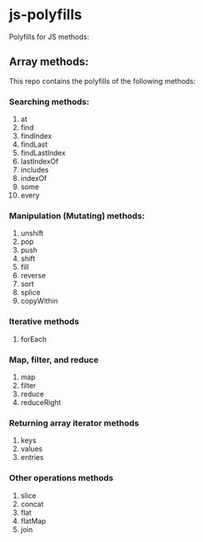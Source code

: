 # js-polyfills
 Polyfills for JS methods:
 
 ## Array methods:
 This repo contains the polyfills of the following methods:
 ### Searching methods:
1. at
2. find
3. findIndex
4. findLast
5. findLastIndex
6. lastIndexOf
7. includes
8. indexOf
9. some
10. every

### Manipulation (Mutating) methods:
1. unshift
2. pop
3. push
4. shift
5. fill
6. reverse
7. sort
8. splice
9. copyWithin

### Iterative methods

1. forEach

### Map, filter, and reduce

1. map
2. filter
3. reduce
4. reduceRight

### Returning array iterator methods

1. keys
2. values
3. entries
 
### Other operations methods

1. slice
2. concat
3. flat
4. flatMap
5. join

